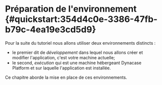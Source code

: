 # Préparation de l'environnement {#quickstart:354d4c0e-3386-47fb-b79c-4ea19e3cd5d9}

Pour la suite du tutoriel nous allons utiliser deux environnements distincts :

* le premier dit de *développement* dans lequel nous allons créer et modifier l'application, c'est votre machine actuelle;
* le second, *exécution* qui est une machine hébergeant Dynacase Platform et sur laquelle l'application est installée.

Ce chapitre aborde la mise en place de ces environnements.
